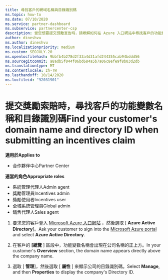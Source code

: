 ```yaml
---
title: 尋找客戶的網域名稱與目錄識別碼
ms.topic: how-to
ms.date: 07/10/2020
ms.service: partner-dashboard
ms.subservice: partnercenter-csp
description: 當您想要提交獎勵宣告時，請瞭解如何在 Azure 入口網站中尋找客戶的功能變數名稱和目錄識別碼。
author: dineshvu
ms.author: dineshvu
ms.localizationpriority: medium
ms.custom: SEOJULY.20
ms.openlocfilehash: 9bbfb4b278d2f33a4d31afd244355cab94bddd56
ms.sourcegitcommit: a8adb5f044f06bd684a5b7a06c8efe9f8b03d2db
ms.translationtype: MT
ms.contentlocale: zh-TW
ms.lasthandoff: 10/14/2020
ms.locfileid: "92031901"
---
```

# <a name="find-your-customers-domain-name-and-directory-id-when-submitting-an-incentives-claim"></a><span data-ttu-id="b0f63-103">提交獎勵索賠時，尋找客戶的功能變數名稱和目錄識別碼</span><span class="sxs-lookup"><span data-stu-id="b0f63-103">Find your customer's domain name and directory ID when submitting an incentives claim</span></span>

<span data-ttu-id="b0f63-104">**適用於**</span><span class="sxs-lookup"><span data-stu-id="b0f63-104">**Applies to**</span></span>

- <span data-ttu-id="b0f63-105">合作夥伴中心</span><span class="sxs-lookup"><span data-stu-id="b0f63-105">Partner Center</span></span>

<span data-ttu-id="b0f63-106">**適當的角色**</span><span class="sxs-lookup"><span data-stu-id="b0f63-106">**Appropriate roles**</span></span>

- <span data-ttu-id="b0f63-107">系統管理代理人</span><span class="sxs-lookup"><span data-stu-id="b0f63-107">Admin agent</span></span>
- <span data-ttu-id="b0f63-108">獎勵管理員</span><span class="sxs-lookup"><span data-stu-id="b0f63-108">Incentives admin</span></span>
- <span data-ttu-id="b0f63-109">獎勵使用者</span><span class="sxs-lookup"><span data-stu-id="b0f63-109">Incentives user</span></span>
- <span data-ttu-id="b0f63-110">全域系統管理員</span><span class="sxs-lookup"><span data-stu-id="b0f63-110">Global admin</span></span>
- <span data-ttu-id="b0f63-111">銷售代理人</span><span class="sxs-lookup"><span data-stu-id="b0f63-111">Sales agent</span></span>

1. <span data-ttu-id="b0f63-112">要求您的客戶登入 [Microsoft Azure 入口網站](https://portal.azure.com/#home) ，然後選取 [ **Azure Active Directory**]。</span><span class="sxs-lookup"><span data-stu-id="b0f63-112">Ask your customer to sign into the [Microsoft Azure portal](https://portal.azure.com/#home) and select **Azure Active Directory**.</span></span>

2. <span data-ttu-id="b0f63-113">在客戶的 **[總覽** ] 區段中，功能變數名稱會出現在公司名稱的正上方。</span><span class="sxs-lookup"><span data-stu-id="b0f63-113">In your customer's **Overview** section, the domain name appears directly above the company name.</span></span>  

3. <span data-ttu-id="b0f63-114">選取 [ **管理**]，然後選取 [ **屬性** ] 來顯示公司的目錄識別碼。</span><span class="sxs-lookup"><span data-stu-id="b0f63-114">Select **Manage**, and then **Properties** to display the company's Directory ID.</span></span>
